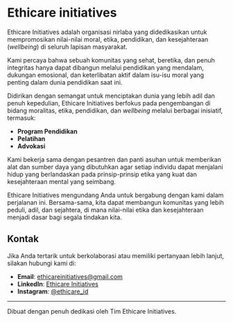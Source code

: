# Ethicare initiatives

Ethicare Initiatives adalah organisasi nirlaba yang didedikasikan untuk mempromosikan nilai-nilai moral, etika, pendidikan, dan kesejahteraan (_wellbeing_) di seluruh lapisan masyarakat.  

Kami percaya bahwa sebuah komunitas yang sehat, beretika, dan penuh integritas hanya dapat dibangun melalui pendidikan yang mendalam, dukungan emosional, dan keterlibatan aktif dalam isu-isu moral yang penting dalam dunia pendidikan saat ini.  

Didirikan dengan semangat untuk menciptakan dunia yang lebih adil dan penuh kepedulian, Ethicare Initiatives berfokus pada pengembangan di bidang moralitas, etika, pendidikan, dan _wellbeing_ melalui berbagai inisiatif, termasuk:  
- **Program Pendidikan**  
- **Pelatihan**  
- **Advokasi**  

Kami bekerja sama dengan pesantren dan panti asuhan untuk memberikan alat dan sumber daya yang dibutuhkan agar setiap individu dapat menjalani hidup yang berlandaskan pada prinsip-prinsip etika yang kuat dan kesejahteraan mental yang seimbang.  

Ethicare Initiatives mengundang Anda untuk bergabung dengan kami dalam perjalanan ini. Bersama-sama, kita dapat membangun komunitas yang lebih peduli, adil, dan sejahtera, di mana nilai-nilai etika dan kesejahteraan menjadi dasar bagi segala tindakan kita.  

## Kontak  

Jika Anda tertarik untuk berkolaborasi atau memiliki pertanyaan lebih lanjut, silakan hubungi kami di:  
- **Email**: [ethicareinitiatives@gmail.com](ethicareinitiatives@gmail.com)  
- **LinkedIn**: [Ethicare Initiatives](https://www.linkedin.com/company/ethicare-initiatives)
- **Instagram**: [@ethicare_id](https://www.instagram.com/ethicare_id)

---
Dibuat dengan penuh dedikasi oleh Tim Ethicare Initiatives.
